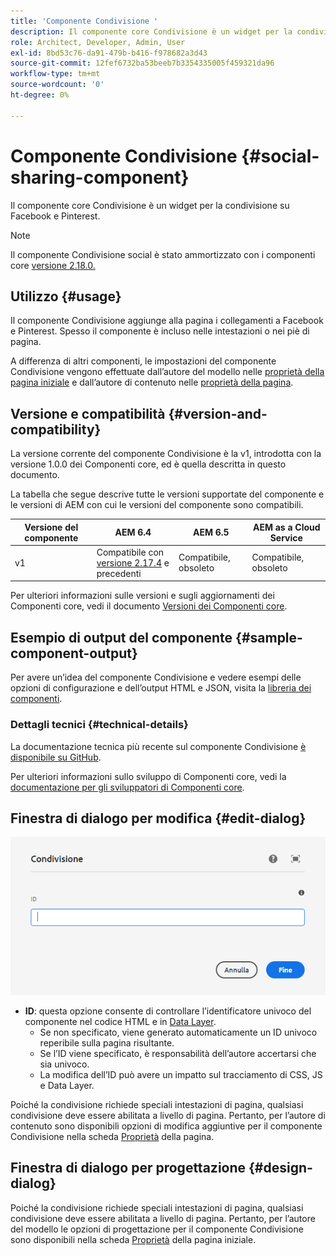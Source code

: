 ```yaml
---
title: 'Componente Condivisione '
description: Il componente core Condivisione è un widget per la condivisione su Facebook e Pinterest.
role: Architect, Developer, Admin, User
exl-id: 8bd53c76-da91-479b-b416-f978682a3d43
source-git-commit: 12fef6732ba53beeb7b3354335005f459321da96
workflow-type: tm+mt
source-wordcount: '0'
ht-degree: 0%

---
```


# Componente Condivisione {#social-sharing-component}

Il componente core Condivisione è un widget per la condivisione su Facebook e Pinterest.

>[!NOTE]
>
>Il componente Condivisione social è stato ammortizzato con i componenti core [versione 2.18.0.](/help/versions.md)

## Utilizzo {#usage}

Il componente Condivisione aggiunge alla pagina i collegamenti a Facebook e Pinterest. Spesso il componente è incluso nelle intestazioni o nei piè di pagina.

A differenza di altri componenti, le impostazioni del componente Condivisione vengono effettuate dall’autore del modello nelle [proprietà della pagina iniziale](https://experienceleague.adobe.com/docs/experience-manager-cloud-service/sites/authoring/features/templates.html?lang=it) e dall’autore di contenuto nelle [proprietà della pagina](https://experienceleague.adobe.com/docs/experience-manager-cloud-service/sites/authoring/fundamentals/page-properties.html?lang=it).

## Versione e compatibilità {#version-and-compatibility}

La versione corrente del componente Condivisione è la v1, introdotta con la versione 1.0.0 dei Componenti core, ed è quella descritta in questo documento.

La tabella che segue descrive tutte le versioni supportate del componente e le versioni di AEM con cui le versioni del componente sono compatibili.

| Versione del componente | AEM 6.4 | AEM 6.5 | AEM as a Cloud Service |
|--- |--- |--- |---|
| v1 | Compatibile  con<br>[versione 2.17.4](/help/versions.md) e precedenti | Compatibile, obsoleto | Compatibile, obsoleto |

Per ulteriori informazioni sulle versioni e sugli aggiornamenti dei Componenti core, vedi il documento [Versioni dei Componenti core](/help/versions.md).

## Esempio di output del componente {#sample-component-output}

Per avere un’idea del componente Condivisione e vedere esempi delle opzioni di configurazione e dell’output HTML e JSON, visita la [libreria dei componenti](https://adobe.com/go/aem_cmp_library_sharing_it).

### Dettagli tecnici {#technical-details}

La documentazione tecnica più recente sul componente Condivisione [è disponibile su GitHub](https://adobe.com/go/aem_cmp_tech_sharing_v1_it).

Per ulteriori informazioni sullo sviluppo di Componenti core, vedi la [documentazione per gli sviluppatori di Componenti core](/help/developing/overview.md).

## Finestra di dialogo per modifica {#edit-dialog}

![Finestra di dialogo per modifica del componente Condivisione](/help/assets/sharing-edit.png)

* **ID**: questa opzione consente di controllare l’identificatore univoco del componente nel codice HTML e in [Data Layer](/help/developing/data-layer/overview.md).
   * Se non specificato, viene generato automaticamente un ID univoco reperibile sulla pagina risultante.
   * Se l’ID viene specificato, è responsabilità dell’autore accertarsi che sia univoco.
   * La modifica dell’ID può avere un impatto sul tracciamento di CSS, JS e Data Layer.

Poiché la condivisione richiede speciali intestazioni di pagina, qualsiasi condivisione deve essere abilitata a livello di pagina. Pertanto, per l’autore di contenuto sono disponibili opzioni di modifica aggiuntive per il componente Condivisione nella scheda [Proprietà](https://experienceleague.adobe.com/docs/experience-manager-cloud-service/sites/authoring/fundamentals/page-properties.html) della pagina.

## Finestra di dialogo per progettazione {#design-dialog}

Poiché la condivisione richiede speciali intestazioni di pagina, qualsiasi condivisione deve essere abilitata a livello di pagina. Pertanto, per l’autore del modello le opzioni di progettazione per il componente Condivisione sono disponibili nella scheda [Proprietà](https://experienceleague.adobe.com/docs/experience-manager-cloud-service/sites/authoring/features/templates.html) della pagina iniziale.
